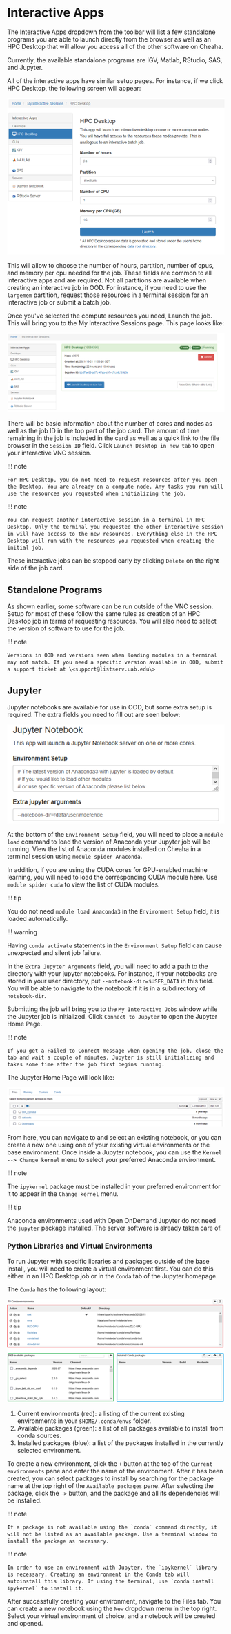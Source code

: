 # Interactive Apps

The Interactive Apps dropdown from the toolbar will list a few standalone programs you are able to launch directly from the browser as well as an HPC Desktop that will allow you access all of the other software on Cheaha.

Currently, the available standalone programs are IGV, Matlab, RStudio, SAS, and Jupyter.

All of the interactive apps have similar setup pages. For instance, if we click HPC Desktop, the following screen will appear:

![image](images/ood_interactive_hpc_vnc.png)

This will allow to choose the number of hours, partition, number of cpus, and memory per cpu needed for the job. These fields are common to all interactive apps and are required. Not all partitions are available when creating an interactive job in OOD. For instance, if you need to use the `largemem` partition, request those resources in a terminal session for an interactive job or submit a batch job.

Once you've selected the compute resources you need, Launch the job. This will bring you to the My Interactive Sessions page. This page looks like:

![image](images/ood_interactive_sessions.png)

There will be basic information about the number of cores and nodes as well as the job ID in the top part of the job card. The amount of time remaining in the job is included in the card as well as a quick link to the file browser in the `Session ID` field. Click `Launch Desktop in new tab` to open your interactive VNC session.

!!! note

    For HPC Desktop, you do not need to request resources after you open the Desktop. You are already on a compute node. Any tasks you run will use the resources you requested when initializing the job.

!!! note

    You can request another interactive session in a terminal in HPC Desktop. Only the terminal you requested the other interactive session in will have access to the new resources. Everything else in the HPC Desktop will run with the resources you requested when creating the initial job.

These interactive jobs can be stopped early by clicking `Delete` on the right side of the job card.

## Standalone Programs

As shown earlier, some software can be run outside of the VNC session. Setup for most of these follow the same rules as creation of an HPC Desktop job in terms of requesting resources. You will also need to select the version of software to use for the job.

!!! note

    Versions in OOD and versions seen when loading modules in a terminal may not match. If you need a specific version available in OOD, submit a support ticket at \<support@listserv.uab.edu\>

## Jupyter

Jupyter notebooks are available for use in OOD, but some extra setup is
required. The extra fields you need to fill out are seen below:

![image](images/ood_jupyter.png)

At the bottom of the `Environment Setup` field, you will need to place a `module load` command to load the version of Anaconda your Jupyter job will be running. View the list of Anaconda modules installed on Cheaha in a terminal session using `module spider Anaconda`.

In addition, if you are using the CUDA cores for GPU-enabled machine learning, you will need to load the corresponding CUDA module here. Use `module spider cuda` to view the list of CUDA modules.

!!! tip

   You do not need `module load Anaconda3` in the `Environment Setup` field, it is loaded automatically.

!!! warning

   Having `conda activate` statements in the `Environment Setup` field can cause unexpected and silent job failure.

In the `Extra Jupyter Arguments` field, you will need to add a path to the directory with your jupyter notebooks. For instance, if your notebooks are stored in your user directory, put `--notebook-dir=$USER_DATA` in this field. You will be able to navigate to the notebook if it is in a subdirectory of `notebook-dir`.

Submitting the job will bring you to the `My Interactive Jobs` window while the Jupyter job is initialized. Click `Connect to Jupyter` to open the Jupyter Home Page.

!!! note

    If you get a Failed to Connect message when opening the job, close the tab and wait a couple of minutes. Jupyter is still initializing and takes some time after the job first begins running.

The Jupyter Home Page will look like:

![image](images/ood_jupyter_home.png)

From here, you can navigate to and select an existing notebook, or you can create a new one using one of your existing virtual environments or the base environment. Once inside a Jupyter notebook, you can use the `Kernel --> Change kernel` menu to select your preferred Anaconda environment.

!!! note

   The `ipykernel` package must be installed in your preferred environment for it to appear in the `Change kernel` menu.

!!! tip

   Anaconda environments used with Open OnDemand Jupyter do not need the `jupyter` package installed. The server software is already taken care of.

### Python Libraries and Virtual Environments

To run Jupyter with specific libraries and packages outside of the base install, you will need to create a virtual environment first. You can do this either in an HPC Desktop job or in the `Conda` tab of the Jupyter homepage.

The `Conda` has the following layout:

![image](images/ood_jupyter_create_conda_env.png)

1. Current environments (red): a listing of the current existing environments in your `$HOME/.conda/envs` folder.
2. Available packages (green): a list of all packages available to install from conda sources.
3. Installed packages (blue): a list of the packages installed in the currently selected environment.

To create a new environment, click the `+` button at the top of the `Current environments` pane and enter the name of the environment. After it has been created, you can select packages to install by searching for the package name at the top right of the `Available packages` pane. After selecting the package, click the `->` button, and the package and all its dependencies will be installed.

!!! note

    If a package is not available using the `conda` command directly, it will not be listed as an available package. Use a terminal window to install the package as necessary.

!!! note

    In order to use an environment with Jupyter, the `ipykernel` library is necessary. Creating an environment in the Conda tab will autoinstall this library. If using the terminal, use `conda install ipykernel` to install it.

After successfully creating your environment, navigate to the Files tab. You can create a new notebook using the `New` dropdown menu in the top right. Select your virtual environment of choice, and a notebook will be created and opened.
